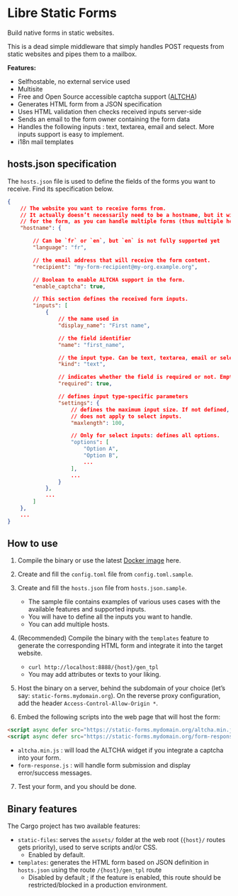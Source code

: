 # Libre Static Forms

Build native forms in static websites.

This is a dead simple middleware that simply handles POST requests from static websites and pipes them to a mailbox.

**Features:**
- Selfhostable, no external service used
- Multisite
- Free and Open Source accessible captcha support ([ALTCHA](https://altcha.org/))
- Generates HTML form from a JSON specification
- Uses HTML validation then checks received inputs server-side
- Sends an email to the form owner containing the form data
- Handles the following inputs : text, textarea, email and select. More inputs support is easy to implement.
- i18n mail templates

## hosts.json specification

The `hosts.json` file is used to define the fields of the forms you want to receive. Find its specification below.

```json
{
    // The website you want to receive forms from.
    // It actually doesn’t necessarily need to be a hostname, but it will identify the receiving endpoint
    // for the form, as you can handle multiple forms (thus multiple hosts) with this software.
    "hostname": {

        // Can be `fr` or `en`, but `en` is not fully supported yet
        "language": "fr",

        // the email address that will receive the form content.
        "recipient": "my-form-recipient@my-org.example.org",

        // Boolean to enable ALTCHA support in the form.
        "enable_captcha": true,

        // This section defines the received form inputs.
        "inputs": [
            {
                // the name used in 
                "display_name": "First name",

                // the field identifier
                "name": "first_name",

                // the input type. Can be text, textarea, email or select.
                "kind": "text",

                // indicates whether the field is required or not. Empty fields will be rejected.
                "required": true,

                // defines input type-specific parameters
                "settings": {
                    // defines the maximum input size. If not defined, will be 10000.
                    // does not apply to select inputs.
                    "maxlength": 100,

                    // Only for select inputs: defines all options.
                    "options": [
                        "Option A",
                        "Option B",
                        ...
                    ],
                    ...
                }
            },
            ...
        ]
    },
    ...
}
```

## How to use

1. Compile the binary or use the latest [Docker image](https://git.lacontrevoie.fr/lacontrevoie/-/packages/container/lsforms) here.

2. Create and fill the `config.toml` file from `config.toml.sample`.

3. Create and fill the `hosts.json` file from `hosts.json.sample`.
    - The sample file contains examples of various uses cases with the available features and supported inputs.
    - You will have to define all the inputs you want to handle.
    - You can add multiple hosts.

4. (Recommended) Compile the binary with the `templates` feature to generate the corresponding HTML form and integrate it into the target website.
    - `curl http://localhost:8888/{host}/gen_tpl`
    - You may add attributes or texts to your liking.

5. Host the binary on a server, behind the subdomain of your choice (let’s say: `static-forms.mydomain.org`). On the reverse proxy configuration, add the header `Access-Control-Allow-Origin *`.

6. Embed the following scripts into the web page that will host the form:

```html
<script async defer src="https://static-forms.mydomain.org/altcha.min.js" type="module"></script>
<script async defer src="https://static-forms.mydomain.org/form-response.js"></script>
```

- `altcha.min.js` : will load the ALTCHA widget if you integrate a captcha into your form.
- `form-response.js` : will handle form submission and display error/success messages.

7. Test your form, and you should be done.

## Binary features

The Cargo project has two available features:
- `static-files`: serves the `assets/` folder at the web root (`{host}/` routes gets priority), used to serve scripts and/or CSS.
    - Enabled by default.
- `templates`: generates the HTML form based on JSON definition in `hosts.json` using the route `/{host}/gen_tpl` route
    - Disabled by default ; if the feature is enabled, this route should be restricted/blocked in a production environment.
